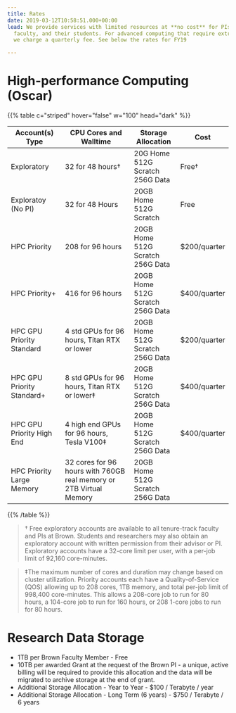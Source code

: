 ```yaml
---
title: Rates
date: 2019-03-12T10:58:51.000+00:00
lead: We provide services with limited resources at **no cost** for PIs, tenure-track
  faculty, and their students. For advanced computing that require extra resources,
  we charge a quarterly fee. See below the rates for FY19

---
```

# High-performance Computing (Oscar)

{{% table c="striped" hover="false" w="100" head="dark" %}}

| Account(s) Type | CPU Cores and Walltime | Storage Allocation | Cost |
| --- | --- | --- | --- |
| Exploratory | 32 for 48 hours† | 20G Home <br> 512G Scratch <br> 256G Data | Free† |
|Exploratoy (No PI) | 32 for 48 Hours | 20GB Home <br> 512G Scratch | Free
| HPC Priority |208 for 96 hours | 20GB Home <br> 512G Scratch <br> 256G Data | $200/quarter |
| HPC Priority+ | 416 for 96 hours | 20GB Home <br> 512G Scratch <br> 256G Data | $400/quarter |
| HPC GPU Priority Standard | 4 std GPUs for 96 hours, Titan RTX or lower | 20GB Home <br> 512G Scratch <br> 256G Data | $200/quarter |
| HPC GPU Priority Standard+ | 8 std GPUs for 96 hours, Titan RTX or lower‡ | 20GB Home <br> 512G Scratch <br> 256G Data | $400/quarter |
| HPC GPU Priority High End | 4 high end GPUs for 96 hours, Tesla V100‡ | 20GB Home <br> 512G Scratch <br> 256G Data | $400/quarter |
| HPC Priority Large Memory | 32 cores for 96 hours with 760GB real memory or 2TB Virtual Memory | 20GB Home <br> 512G Scratch <br> 256G Data |

{{% /table %}}

> † Free exploratory accounts are available to all tenure-track faculty and PIs at Brown. Students and researchers may also obtain an exploratory account with written permission from their advisor or PI. Exploratory accounts have a 32-core limit per user, with a per-job limit of 92,160 core-minutes.

> ‡The maximum number of cores and duration may change based on cluster utilization. Priority accounts each have a Quality-of-Service (QOS) allowing up to 208 cores, 1TB memory, and total per-job limit of 998,400 core-minutes. This allows a 208-core job to run for 80 hours, a 104-core job to run for 160 hours, or 208 1-core jobs to run for 80 hours.

# Research Data Storage

* 1TB per Brown Faculty Member - Free
* 10TB per awarded Grant at the request of the Brown PI - a unique, active billing will be required to provide this allocation and the data will be migrated to archive storage at the end of grant.
* Additional Storage Allocation - Year to Year - $100 / Terabyte / year
* Additional Storage Allocation - Long Term (6 years) - $750 / Terabyte / 6 years



